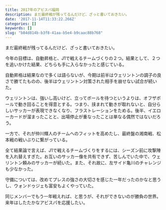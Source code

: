 ```yaml
---
title: 2017年のアビスパ福岡
description: まだ最終戦が残ってるんだけど、ざっと書いておきたい。
date: '2017-11-14T11:33:22.266Z'
categories: []
keywords: []
slug: "b84d814b-b3f8-41aa-b5e4-b9caac88b768"
---
```

まだ最終戦が残ってるんだけど、ざっと書いておきたい。

今年の目標は、自動昇格と、J1で戦えるチームづくりの２つ。結果として、２つを追いかけた結果、どちらも手に入らなかったと感じている。

自動昇格は結果なので多くは語らないが、今期は前半はウェリントンの調子の良さで勝てたものの、後半はウェリントン対策された相手を崩せない試合が続いた。

ウェリントンは、強いし高いけど、立ってボールを待つというよりは、オフザボールで動き回ることを得意とする。つまり、挟まれて動きが取れないと、自分らしいサッカーが表現できなくなり、フラストレーションをためる。後半、イエローカードが溜まったことと、出場停止が重なったことは単なる偶然ではないだろう。

一方で、それが仲川輝人のチームへのフィットを高めたし、最終盤の湘南戦、松本戦の戦いぶりに繋がっている。

全て結果論で言えば、J1で戦えるチームづくりをするには、シーズン前に攻撃陣を入れ替えすぎた。お互いのサッカー像を共有できず、苦しんでいた中で、ウェリントン頼みのサッカーが続いた。また、それ故に、左サイド亀川のチャレンジも少なかった。

守備については、改めてプレスの強さの大切さを感じた一年だったのかなと思うし、ウォンドゥジェも富安もよくやっていた。

同じメンバーでもう一年戦えれば、と思うが、それができないのが勝負の世界。来年はしたたかなアビスパを応援したい。